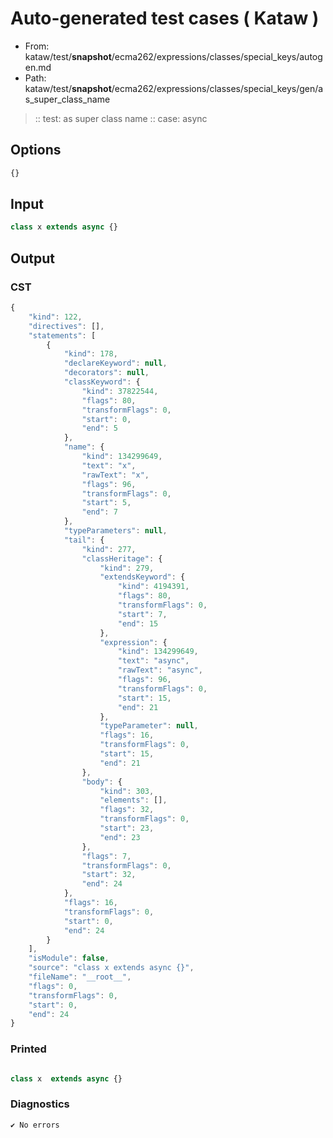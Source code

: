 # Auto-generated test cases ( Kataw )
- From: kataw/test/__snapshot__/ecma262/expressions/classes/special_keys/autogen.md
- Path: kataw/test/__snapshot__/ecma262/expressions/classes/special_keys/gen/as_super_class_name
> :: test: as super class name
> :: case: async
## Options

`````js
{}
`````
## Input

`````js
class x extends async {}
`````
## Output

### CST

```javascript
{
    "kind": 122,
    "directives": [],
    "statements": [
        {
            "kind": 178,
            "declareKeyword": null,
            "decorators": null,
            "classKeyword": {
                "kind": 37822544,
                "flags": 80,
                "transformFlags": 0,
                "start": 0,
                "end": 5
            },
            "name": {
                "kind": 134299649,
                "text": "x",
                "rawText": "x",
                "flags": 96,
                "transformFlags": 0,
                "start": 5,
                "end": 7
            },
            "typeParameters": null,
            "tail": {
                "kind": 277,
                "classHeritage": {
                    "kind": 279,
                    "extendsKeyword": {
                        "kind": 4194391,
                        "flags": 80,
                        "transformFlags": 0,
                        "start": 7,
                        "end": 15
                    },
                    "expression": {
                        "kind": 134299649,
                        "text": "async",
                        "rawText": "async",
                        "flags": 96,
                        "transformFlags": 0,
                        "start": 15,
                        "end": 21
                    },
                    "typeParameter": null,
                    "flags": 16,
                    "transformFlags": 0,
                    "start": 15,
                    "end": 21
                },
                "body": {
                    "kind": 303,
                    "elements": [],
                    "flags": 32,
                    "transformFlags": 0,
                    "start": 23,
                    "end": 23
                },
                "flags": 7,
                "transformFlags": 0,
                "start": 32,
                "end": 24
            },
            "flags": 16,
            "transformFlags": 0,
            "start": 0,
            "end": 24
        }
    ],
    "isModule": false,
    "source": "class x extends async {}",
    "fileName": "__root__",
    "flags": 0,
    "transformFlags": 0,
    "start": 0,
    "end": 24
}
```

### Printed

```javascript

class x  extends async {}
```

### Diagnostics

```javascript
✔ No errors
```

